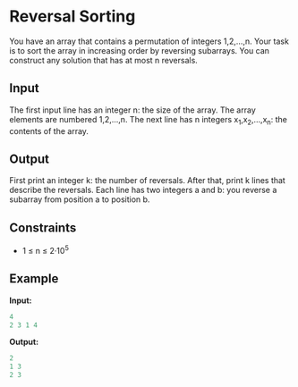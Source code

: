 # Reversal Sorting  

You have an array that contains a permutation of integers 1,2,&hellip;,n. Your task is to sort the array in increasing order by reversing subarrays. You can construct any solution that has at most n reversals.

## Input

The first input line has an integer n: the size of the array. The array elements are numbered 1,2,&hellip;,n.
The next line has n integers x<sub>1</sub>,x<sub>2</sub>,&hellip;,x<sub>n</sub>: the contents of the array.

## Output

First print an integer k: the number of reversals.
After that, print k lines that describe the reversals. Each line has two integers a and b: you reverse a subarray from position a to position b.

## Constraints

* 1 &le; n &le; 2&middot;10<sup>5</sup>  

## Example

**Input:**
```c++
4
2 3 1 4
```

**Output:**
```c++
2
1 3
2 3
```

